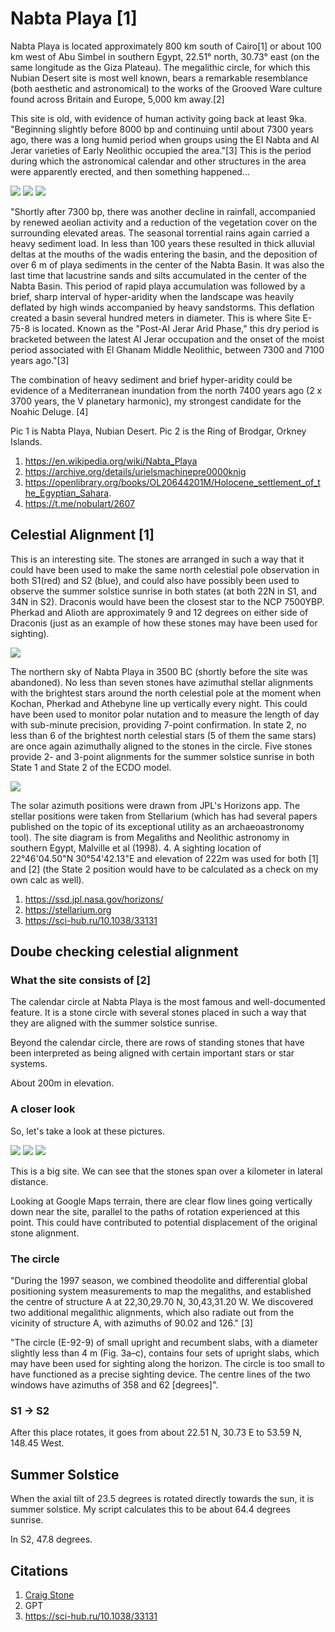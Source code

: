 # Nabta Playa [1]

Nabta Playa is located approximately 800 km south of Cairo[1] or about 100 km west of Abu Simbel in southern Egypt, 22.51° north, 30.73° east (on the same longitude as the Giza Plateau). The megalithic circle, for which this Nubian Desert site is most well known, bears a remarkable resemblance (both aesthetic and astronomical) to the works of the Grooved Ware culture found across Britain and Europe, 5,000 km away.[2] 

This site is old, with evidence of human activity going back at least 9ka. "Beginning slightly before 8000 bp and continuing until about 7300 years ago, there was a long humid period when groups using the EI Nabta and Al Jerar varieties of Early Neolithic occupied the area."[3] This is the period during which the astronomical calendar and other structures in the area were apparently erected, and then something happened...

![](img/nabta-playa1.jpg)
![](img/nabta-playa2.jpg)
![](img/nabta-playa3.jpg)

"Shortly after 7300 bp, there was another decline in rainfall, accompanied by renewed aeolian activity and a reduction of the vegetation cover on the surrounding elevated areas. The seasonal torrential rains again carried a heavy sediment load. In less than 100 years these resulted in thick alluvial deltas at the mouths of the wadis entering the basin, and the deposition of over 6 m of playa sediments in the center of the Nabta Basin. It was also the last time that lacustrine sands and silts accumulated in the center of the Nabta Basin. This period of rapid playa accumulation was followed by a brief, sharp interval of hyper-aridity when the landscape was heavily deflated by high winds accompanied by heavy sandstorms. This deflation created a basin several hundred meters in diameter. This is where Site E-75-8 is located. Known as the "Post-AI Jerar Arid Phase," this dry period is bracketed between the latest Al Jerar occupation and the onset of the moist period associated with El Ghanam Middle Neolithic, between 7300 and 7100 years ago."[3]

The combination of heavy sediment and brief hyper-aridity could be evidence of a Mediterranean inundation from the north 7400 years ago (2 x 3700 years, the V planetary harmonic), my strongest candidate for the Noahic Deluge. [4] 

Pic 1 is Nabta Playa, Nubian Desert. Pic 2 is the Ring of Brodgar, Orkney Islands.

1. https://en.wikipedia.org/wiki/Nabta_Playa
2. https://archive.org/details/urielsmachinepre0000knig
3. https://openlibrary.org/books/OL20644201M/Holocene_settlement_of_the_Egyptian_Sahara.
4. https://t.me/nobulart/2607

## Celestial Alignment [1]

This is an interesting site. The stones are arranged in such a way that it could have been used to make the same north celestial pole observation in both S1(red) and S2 (blue), and could also have possibly been used to observe the summer solstice sunrise in both states (at both 22N in S1, and 34N in S2). Draconis would have been the closest star to the NCP 7500YBP. Pherkad and Alioth are approximately 9 and 12 degrees on either side of Draconis (just as an example of how these stones may have been used for sighting).

![](img/nabta-playa4.jpg)

The northern sky of Nabta Playa in 3500 BC (shortly before the site was abandoned). No less than seven stones have azimuthal stellar alignments with the brightest stars around the north celestial pole at the moment when Kochan, Pherkad and Athebyne line up vertically every night. This could have been used to monitor polar nutation and to measure the length of day with sub-minute precision, providing 7-point confirmation. In state 2, no less than 6 of the brightest north celestial stars (5 of them the same stars) are once again azimuthally aligned to the stones in the circle. Five stones provide 2- and 3-point alignments for the summer solstice sunrise in both State 1 and State 2 of the ECDO model.

![](img/nabta-playa5.jpg)

The solar azimuth positions were drawn from JPL's Horizons app. The stellar positions were taken from Stellarium (which has had several papers published on the topic of its exceptional utility as an archaeoastronomy tool). The site diagram is from Megaliths and Neolithic astronomy in southern Egypt, Malville et al (1998). 4. A sighting location of 22°46'04.50"N 30°54'42.13"E and elevation of 222m was used for both [1] and [2] (the State 2 position would have to be calculated as a check on my own calc as well).

1. https://ssd.jpl.nasa.gov/horizons/
2. https://stellarium.org
3. https://sci-hub.ru/10.1038/33131

## Doube checking celestial alignment

### What the site consists of [2]

The calendar circle at Nabta Playa is the most famous and well-documented feature. It is a stone circle with several stones placed in such a way that they are aligned with the summer solstice sunrise.

Beyond the calendar circle, there are rows of standing stones that have been interpreted as being aligned with certain important stars or star systems.

About 200m in elevation.

### A closer look

So, let's take a look at these pictures.

![](img/nabta-playa8.jpg)
![](img/nabta-playa6.jpg)
![](img/nabta-playa7.jpg)

This is a big site. We can see that the stones span over a kilometer in lateral distance.

Looking at Google Maps terrain, there are clear flow lines going vertically down near the site, parallel to the paths of rotation experienced at this point. This could have contributed to potential displacement of the original stone alignment.

### The circle

"During the 1997 season, we combined theodolite and differential global positioning system measurements to map the megaliths, and established the centre of structure A at 22,30,29.70 N, 30,43,31.20 W. We discovered two additional megalithic alignments, which also radiate out from the vicinity of structure A, with azimuths of 90.02 and 126." [3]

"The circle (E-92-9) of small upright and recumbent slabs, with a diameter slightly less than 4 m (Fig. 3a–c), contains four sets of upright slabs, which may have been used for sighting along the horizon. The circle is too small to have functioned as a precise sighting device. The centre lines of the two windows have azimuths of 358 and 62 [degrees]".

### S1 -> S2

After this place rotates, it goes from about 22.51 N, 30.73 E to 53.59 N, 148.45 West.

## Summer Solstice

When the axial tilt of 23.5 degrees is rotated directly towards the sun, it is summer solstice. My script calculates this to be about 64.4 degrees sunrise.

In S2, 47.8 degrees.

## Citations

1. [Craig Stone](https://nobulart.com)
2. GPT
3. https://sci-hub.ru/10.1038/33131